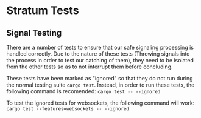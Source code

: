 # Stratum Tests

## Signal Testing

There are a number of tests to ensure that our safe signaling processing is handled correctly. Due to the nature of these tests (Throwing signals into the process in order to test our catching of them), they need to be isolated from the other tests so as to not interrupt them before concluding. 

These tests have been marked as "ignored" so that they do not run during the normal testing suite `cargo test`. Instead, in order to run these tests, the following command is recomended: `cargo test -- --ignored`

To test the ignored tests for websockets, the following command will work: `cargo test --features=websockets -- --ignored`
